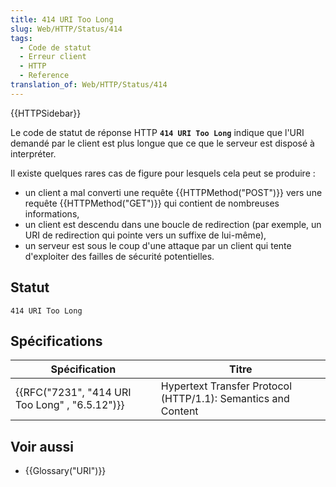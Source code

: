 ```yaml
---
title: 414 URI Too Long
slug: Web/HTTP/Status/414
tags:
  - Code de statut
  - Erreur client
  - HTTP
  - Reference
translation_of: Web/HTTP/Status/414
---
```

{{HTTPSidebar}}

Le code de statut de réponse HTTP **`414 URI Too Long`** indique que l'URI demandé par le client est plus longue que ce que le serveur est disposé à interpréter.

Il existe quelques rares cas de figure pour lesquels cela peut se produire :

- un client a mal converti une requête {{HTTPMethod("POST")}} vers une requête {{HTTPMethod("GET")}} qui contient de nombreuses informations,
- un client est descendu dans une boucle de redirection (par exemple, un URI de redirection qui pointe vers un suffixe de lui-même),
- un serveur est sous le coup d'une attaque par un client qui tente d'exploiter des failles de sécurité potentielles.

## Statut

    414 URI Too Long

## Spécifications

| Spécification                                                | Titre                                                         |
| ------------------------------------------------------------ | ------------------------------------------------------------- |
| {{RFC("7231", "414 URI Too Long" , "6.5.12")}} | Hypertext Transfer Protocol (HTTP/1.1): Semantics and Content |

## Voir aussi

- {{Glossary("URI")}}
